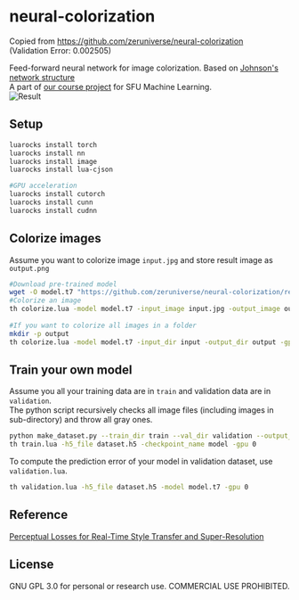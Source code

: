 # neural-colorization
   
Copied from https://github.com/zeruniverse/neural-colorization                  
(Validation Error: 0.002505)    
     
Feed-forward neural network for image colorization. Based on [Johnson's network structure](https://github.com/jcjohnson/fast-neural-style)      
A part of [our course project](https://github.com/Lyken17/CMPT-419-Proj) for SFU Machine Learning.   
![Result](https://cloud.githubusercontent.com/assets/4648756/20504440/4067e0f6-affc-11e6-88e7-26de6f5c1cce.jpg)
  
## Setup  
```bash
luarocks install torch
luarocks install nn
luarocks install image
luarocks install lua-cjson

#GPU acceleration
luarocks install cutorch
luarocks install cunn
luarocks install cudnn
```
  
## Colorize images  
Assume you want to colorize image `input.jpg` and store result image as `output.png`  
  
```bash
#Download pre-trained model
wget -O model.t7 "https://github.com/zeruniverse/neural-colorization/releases/download/1.0/places2.t7"
#Colorize an image
th colorize.lua -model model.t7 -input_image input.jpg -output_image output.png -gpu 0
  
#If you want to colorize all images in a folder
mkdir -p output
th colorize.lua -model model.t7 -input_dir input -output_dir output -gpu 0
```

## Train your own model  
Assume you all your training data are in `train` and validation data are in `validation`.   
The python script recursively checks all image files (including images in sub-directory) and throw all gray ones.  

```bash
python make_dataset.py --train_dir train --val_dir validation --output_file dataset.h5
th train.lua -h5_file dataset.h5 -checkpoint_name model -gpu 0
```
  
To compute the prediction error of your model in validation dataset, use `validation.lua`.  
```bash
th validation.lua -h5_file dataset.h5 -model model.t7 -gpu 0
```
  
## Reference  
[Perceptual Losses for Real-Time Style Transfer and Super-Resolution](https://github.com/jcjohnson/fast-neural-style)  
  
## License  
GNU GPL 3.0 for personal or research use. COMMERCIAL USE PROHIBITED.
